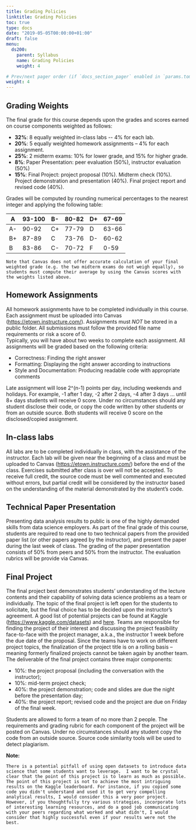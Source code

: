```yaml
---
title: Grading Policies
linktitle: Grading Policies
toc: true
type: docs
date: "2019-05-05T00:00:00+01:00"
draft: false
menu:
  ds200:
    parent: Syllabus
    name: Grading Policies
    weight: 4

# Prev/next pager order (if `docs_section_pager` enabled in `params.toml`)
weight: 4
---
```


## Grading Weights

The final grade for this course depends upon the grades and scores earned on course components weighted as follows:

*	**32%**: 8 equally weighted in-class labs -- 4% for each lab.
*	**20%**: 5 equally weighted homework assignments – 4% for each assignment.
*	**25%**: 2 midterm exams: 10% for lower grade, and 15% for higher grade.
*	**8%**: Paper Presentation: peer evaluation (50%), instructor evaluation (50%)
*	**15%**: Final Project: project proposal (10%). Midterm check (10%). Project demonstration and presentation (40%). Final project report and revised code (40%).

Grades will be computed by rounding numerical percentages to the nearest integer and applying the following table:

| A  | 93-100 | B- | 80-82 | D+ | 67-69 |
|----|--------|----|-------|----|-------|
| A- | 90-92  | C+ | 77-79 | D  | 63-66 |
| B+ | 87-89  | C  | 73-76 | D- | 60-62 |
| B  | 83-86  | C- | 70-72 | F  | 0-59  |


```Note that Canvas does not offer accurate calculation of your final weighted grade (e.g. the two midterm exams do not weigh equally), so students must compute their average by using the Canvas scores with the weights listed above.```

## Homework Assignments

All homework assignments have to be completed individually in this course.  Each assignment must be uploaded into Canvas (https://etown.instructure.com/).  Assignments must *NOT* be stored in a public folder.  All submissions must follow the provided file name requirements or risk a score of 0.  
Typically, you will have about two weeks to complete each assignment. All assignments will be graded based on the following criteria:

* Correctness: Finding the right answer
* Formatting:	Displaying the right answer according to instructions
* Style and Documentation: Producing readable code with appropriate comments

Late assignment will lose 2^(n-1) points per day, including weekends and holidays. For example, -1 after 1 day, -2 after 2 days, -4 after 3 days … until 8+ days students will receive 0 score.  Under no circumstances should any student disclose their code, or copy the code written by other students or from an outside source. Both students will receive 0 score on the disclosed/copied assignment.

## In-class labs

All labs are to be completed individually in class, with the assistance of the instructor.  Each lab will be given near the beginning of a class and must be uploaded to Canvas (https://etown.instructure.com/) before the end of the class.  Exercises submitted after class is over will not be accepted.  To receive full credit, the source code must be well commented and executed without errors, but partial credit will be considered by the instructor based on the understanding of the material demonstrated by the student’s code.

## Technical Paper Presentation

Presenting data analysis results to public is one of the highly demanded skills from data science employers. As part of the final grade of this course, students are required to read one to two technical papers from the provided paper list (or other papers agreed by the instructor), and present the paper during the last week of class. The grading of the paper presentation consists of 50% from peers and 50% from the instructor. The evaluation rubrics will be provide via Canvas.

## Final Project

The final project best demonstrates students’ understanding of the lecture contents and their capability of solving data science problems as a team or individually. The topic of the final project is left open for the students to solicitate, but the final choice has to be decided upon the instructor’s agreement. A good list of potential projects can be found at Kaggle (https://www.kaggle.com/datasets) and [here](https://github.com/awesomedata/awesome-public-datasets). Teams are responsible for finding the project of their interest and discussing the project feasibility face-to-face with the project manager, a.k.a., the instructor 1 week before the due date of the proposal. Since the teams have to work on different project topics, the finalization of the project title is on a rolling basis – meaning formerly finalized projects cannot be taken again by another team. The deliverable of the final project contains three major components:
*	10%: the project proposal (including the conversation with the instructor);
* 10%: mid-term project check;
*	40%: the project demonstration; code and slides are due the night before the presentation day;
*	40%: the project report; revised code and the project are due on Friday of the final week.

Students are allowed to form a team of no more than 2 people. The requirements and grading rubric for each component of the project will be posted on Canvas. Under no circumstances should any student copy the code from an outside source. Source code similarity tools will be used to detect plagiarism.

**Note:**

```There is a potential pitfall of using open datasets to introduce data science that some students want to leverage.  I want to be crystal clear that the point of this project is to learn as much as possible. The point of this project is not to achieve the most intriguing results on the Kaggle leaderboard. For instance, if you copied some code you didn't understand and used it to get very compelling analytical results, I would consider this a very poor project.  However, if you thoughtfully try various strategies, incorporate lots of interesting learning resources, and do a good job communicating with your peers regarding what worked and what didn't, I would consider that highly successful even if your results were not the best.```
